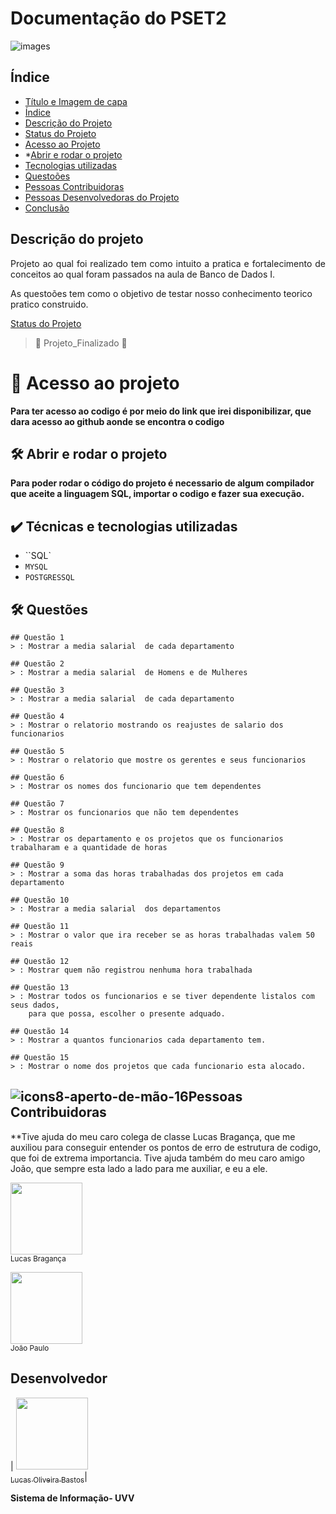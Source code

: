 

 # Documentação do PSET2

![images](https://user-images.githubusercontent.com/100005108/167700306-6e31f8e0-5467-426f-85bf-4e1a4b1e05bb.png)



## Índice 

* [Título e Imagem de capa](#Título-e-Imagem-de-capa)
* [Índice](#índice)
* [Descrição do Projeto](#descrição-do-projeto)
* [Status do Projeto](#status-do-Projeto)
* [Acesso ao Projeto](#acesso-ao-projeto)
* *[Abrir e rodar o projeto](#abri-e-rodar)
* [Tecnologias utilizadas](#tecnologias-utilizadas)
* [Questoões](#questões)
* [Pessoas Contribuidoras](#pessoas-contribuidoras)
* [Pessoas Desenvolvedoras do Projeto](#pessoas-desenvolvedoras)
* [Conclusão](#conclusão)


## Descrição do projeto 

<p align="justify">
 Projeto ao qual foi realizado tem como intuito a pratica e fortalecimento de conceitos ao qual foram passados na aula de Banco de Dados I.

As questoões tem como o objetivo de testar nosso conhecimento teorico pratico construido.

[Status do Projeto](http://img.shields.io/static/v1?label=STATUS&message=EM%20DESENVOLVIMENTO&color=GREEN&style=for-the-badge)

> :construction: Projeto_Finalizado :construction:
  
# 📁 Acesso ao projeto
  

**Para ter acesso ao codigo é por meio do link que irei disponibilizar, que dara acesso ao github aonde se encontra o codigo**
  
## 🛠️ Abrir e rodar o projeto

**Para poder rodar o código do projeto é necessario de algum compilador que aceite a linguagem SQL,
importar o codigo e fazer sua execução.**
  
 ## ✔️ Técnicas e tecnologias utilizadas

- ``SQL`
- ``MYSQL``
- ``POSTGRESSQL``
  
 ## 🛠️ Questões
    ## Questão 1
    > : Mostrar a media salarial  de cada departamento 
  
    ## Questão 2
    > : Mostrar a media salarial  de Homens e de Mulheres
  
    ## Questão 3
    > : Mostrar a media salarial  de cada departamento 
  
    ## Questão 4
    > : Mostrar o relatorio mostrando os reajustes de salario dos funcionarios
  
    ## Questão 5
    > : Mostrar o relatorio que mostre os gerentes e seus funcionarios
  
    ## Questão 6
    > : Mostrar os nomes dos funcionario que tem dependentes 
  
    ## Questão 7
    > : Mostrar os funcionarios que não tem dependentes
  
    ## Questão 8
    > : Mostrar os departamento e os projetos que os funcionarios trabalharam e a quantidade de horas
  
    ## Questão 9
    > : Mostrar a soma das horas trabalhadas dos projetos em cada departamento
  
    ## Questão 10
    > : Mostrar a media salarial  dos departamentos
  
    ## Questão 11
    > : Mostrar o valor que ira receber se as horas trabalhadas valem 50 reais 
  
    ## Questão 12
    > : Mostrar quem não registrou nenhuma hora trabalhada
  
    ## Questão 13
    > : Mostrar todos os funcionarios e se tiver dependente listalos com seus dados,
        para que possa, escolher o presente adquado.
  
    ## Questão 14
    > : Mostrar a quantos funcionarios cada departamento tem.
  
    ## Questão 15
    > : Mostrar o nome dos projetos que cada funcionario esta alocado.
  
  
  
 ## ![icons8-aperto-de-mão-16](https://user-images.githubusercontent.com/100005108/167706807-57f8ecea-fbc7-4830-a686-4c48cb351126.png)Pessoas Contribuidoras
  **Tive ajuda do meu caro colega de classe Lucas Bragança, que me auxiliou para conseguir entender os pontos de erro de estrutura de codigo,
  que foi de extrema importancia.
  Tive ajuda também do meu caro amigo João, que sempre esta lado a lado para me auxiliar, e eu a ele.
<p>
 <img src="https://user-images.githubusercontent.com/100005108/167714551-1689e54e-3301-4d9a-bf0a-05c6d5359cb8.jpg" width=115><br><sub>Lucas Bragança</sub>
  </p>
  <p>
 <img src="https://user-images.githubusercontent.com/100005108/167713528-c9cbfca4-3848-4bca-bc4e-e36baf8707bc.jpg" width=115><br><sub>João Paulo</sub>
   </p>
 
## Desenvolvedor
| [<img src="https://user-images.githubusercontent.com/100005108/167707397-27bc25bd-fda2-4044-a5d2-ccf37422040b.jpg" width=115><br><sub>Lucas Oliveira Bastos</sub>](https://github.com/Lucas-dev98)|

**Sistema de Informação- UVV**
